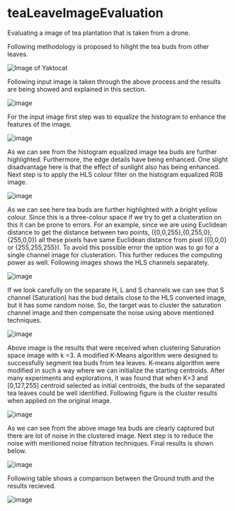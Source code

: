 # teaLeaveImageEvaluation
 Evaluating a image of tea plantation that is taken from a drone.
 
 Following methodology is proposed to hilight the tea buds from other leaves.
 
![Image of Yaktocat](https://user-images.githubusercontent.com/25722196/69854725-cf04da80-12af-11ea-8b1b-8d27862a0bbd.png)

Following input image is taken through the above process and the results are being showed and explained in this section.

![image](https://user-images.githubusercontent.com/25722196/69854815-0a070e00-12b0-11ea-92ae-891dea871d97.png)

For the input image first step was to equalize the histogram to enhance the features of the image.

![image](https://user-images.githubusercontent.com/25722196/69854836-19865700-12b0-11ea-8d41-5e58ac8ce8ee.png)

As we can see from the histogram equalized image tea buds are further highlighted. Furthermore, the edge details have being enhanced. One slight disadvantage here is that the effect of sunlight also has being enhanced. 
Next step is to apply the HLS colour filter on the histogram equalized RGB image.

![image](https://user-images.githubusercontent.com/25722196/69854913-53575d80-12b0-11ea-8cd9-cffb40aef857.png)

As we can see here tea buds are further highlighted with a bright yellow colour. Since this is a three-colour space if we try to get a clusteration on this it can be prone to errors. For an example, since we are using Euclidean distance to get the distance between two points, ({0,0,255},{0,255,0},{255,0,0}) all these pixels have same Euclidean distance from pixel ({0,0,0} or {255,255,255}). To avoid this possible error the option was to go for a single channel image for clusteration. This further reduces the computing power as well. Following images shows the HLS channels separately. 

![image](https://user-images.githubusercontent.com/25722196/69855044-9dd8da00-12b0-11ea-900d-beed69444a08.png)

If we look carefully on the separate H, L and S channels we can see that S channel (Saturation) has the bud details close to the HLS converted image, but it has some random noise. So, the target was to cluster the saturation channel image and then compensate the noise using above mentioned techniques. 

![image](https://user-images.githubusercontent.com/25722196/69855075-b648f480-12b0-11ea-9b00-0596351a6de5.png)

Above image is the results that were received when clustering Saturation space image with k =3. A modified K-Means algorithm were designed to successfully segment tea buds from tea leaves. K-means algorithm were modified in such a way where we can initialize the starting centroids.  After many experiments and explorations, it was found that when K=3 and [0,127,255] centroid selected as initial centroids, the buds of the separated tea leaves could be well identified.
Following figure is the cluster results when applied on the original image. 

![image](https://user-images.githubusercontent.com/25722196/69855130-ceb90f00-12b0-11ea-9bf8-c7824056eddf.png)

As we can see from the above image tea buds are clearly captured but there are lot of noise in the clustered image.  Next step is to reduce the noise with mentioned noise filtration techniques. 
Final results is shown below.

![image](https://user-images.githubusercontent.com/25722196/69855195-f7d99f80-12b0-11ea-88d9-c8f461081546.png)

Following table shows a comparison between the Ground truth and the results recieved.

![image](https://user-images.githubusercontent.com/25722196/69855291-3707f080-12b1-11ea-8783-c587416879ac.png)

